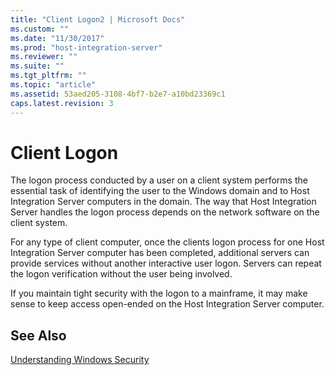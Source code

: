 ```yaml
---
title: "Client Logon2 | Microsoft Docs"
ms.custom: ""
ms.date: "11/30/2017"
ms.prod: "host-integration-server"
ms.reviewer: ""
ms.suite: ""
ms.tgt_pltfrm: ""
ms.topic: "article"
ms.assetid: 53aed205-3108-4bf7-b2e7-a10bd23369c1
caps.latest.revision: 3
---
```

# Client Logon
The logon process conducted by a user on a client system performs the essential task of identifying the user to the Windows domain and to Host Integration Server computers in the domain. The way that Host Integration Server handles the logon process depends on the network software on the client system.  
  
 For any type of client computer, once the clients logon process for one Host Integration Server computer has been completed, additional servers can provide services without another interactive user logon. Servers can repeat the logon verification without the user being involved.  
  
 If you maintain tight security with the logon to a mainframe, it may make sense to keep access open-ended on the Host Integration Server computer.  
  
## See Also  
 [Understanding Windows Security](../core/understanding-windows-security2.md)